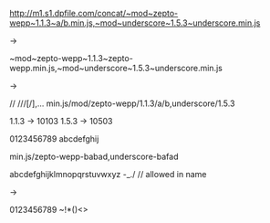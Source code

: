 http://m1.s1.dpfile.com/concat/~mod~zepto-wepp~1.1.3~a/b.min.js,~mod~underscore~1.5.3~underscore.min.js

->

~mod~zepto-wepp~1.1.3~zepto-wepp.min.js,~mod~underscore~1.5.3~underscore.min.js

->

// <ext>/<root>/<name>/<version>[/<path>],...
min.js/mod/zepto-wepp/1.1.3/a/b,underscore/1.5.3

1.1.3 -> 10103
1.5.3 -> 10503

0123456789
abcdefghij

min.js/zepto-wepp-babad,underscore-bafad

abcdefghijklmnopqrstuvwxyz
-_./  // allowed in name

-> 

0123456789
~!*()<>

